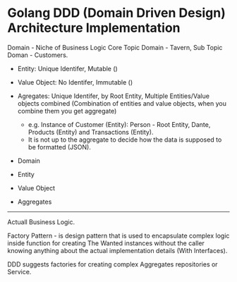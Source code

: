 # Golang DDD (Domain Driven Design) Architecture Implementation

Domain - Niche of Business Logic
Core Topic Domain - Tavern, Sub Topic Doman - Customers.

- Entity: Unique Identifer, Mutable ()
- Value Object: No Identifer, Immutable ()
- Agregates: Unique Identifer, by Root Entity, Multiple Entities/Value objects combined (Combination of entities and value objects, when you combine them you get aggregate)
    - e.g. Instance of Customer (Entity): Person - Root Entity, Dante, Products (Entity) and Transactions (Entity).
    - It is not up to the aggregate to decide how the data is supposed to be formatted (JSON).

- Domain
- Entity
- Value Object
- Aggregates

---

Actuall Business Logic.

Factory Pattern - is design pattern that is used to encapsulate complex logic inside function for creating The Wanted instances without the caller knowing anything about the actual implementation details (With Interfaces).

DDD suggests factories for creating complex Aggregates repositories or Service.
